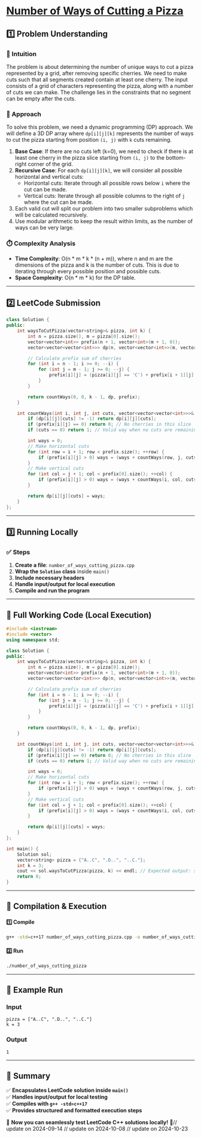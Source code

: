 # **[Number of Ways of Cutting a Pizza](https://leetcode.com/problems/number-of-ways-of-cutting-a-pizza/description/)**  

## **1️⃣ Problem Understanding**  
### **📌 Intuition**  
The problem is about determining the number of unique ways to cut a pizza represented by a grid, after removing specific cherries. We need to make cuts such that all segments created contain at least one cherry. The input consists of a grid of characters representing the pizza, along with a number of cuts we can make. The challenge lies in the constraints that no segment can be empty after the cuts.  

### **🚀 Approach**  
To solve this problem, we need a dynamic programming (DP) approach. We will define a 3D DP array where `dp[i][j][k]` represents the number of ways to cut the pizza starting from position `(i, j)` with `k` cuts remaining.  

1. **Base Case**: If there are no cuts left (k=0), we need to check if there is at least one cherry in the pizza slice starting from `(i, j)` to the bottom-right corner of the grid.
2. **Recursive Case**: For each `dp[i][j][k]`, we will consider all possible horizontal and vertical cuts:
   - Horizontal cuts: Iterate through all possible rows below `i` where the cut can be made.
   - Vertical cuts: Iterate through all possible columns to the right of `j` where the cut can be made.
3. Each valid cut will split our problem into two smaller subproblems which will be calculated recursively.
4. Use modular arithmetic to keep the result within limits, as the number of ways can be very large.

### **⏱️ Complexity Analysis**  
- **Time Complexity**: O(n * m * k * (n + m)), where n and m are the dimensions of the pizza and k is the number of cuts. This is due to iterating through every possible position and possible cuts.  
- **Space Complexity**: O(n * m * k) for the DP table.  

---  

## **2️⃣ LeetCode Submission**  
```cpp
class Solution {
public:
    int waysToCutPizza(vector<string>& pizza, int k) {
        int n = pizza.size(), m = pizza[0].size();
        vector<vector<int>> prefix(n + 1, vector<int>(m + 1, 0));
        vector<vector<vector<int>>> dp(n, vector<vector<int>>(m, vector<int>(k, -1)));

        // Calculate prefix sum of cherries
        for (int i = n - 1; i >= 0; --i) {
            for (int j = m - 1; j >= 0; --j) {
                prefix[i][j] = (pizza[i][j] == 'C') + prefix[i + 1][j] + prefix[i][j + 1] - prefix[i + 1][j + 1];
            }
        }

        return countWays(0, 0, k - 1, dp, prefix);
    }

    int countWays(int i, int j, int cuts, vector<vector<vector<int>>>& dp, vector<vector<int>>& prefix) {
        if (dp[i][j][cuts] != -1) return dp[i][j][cuts];
        if (prefix[i][j] == 0) return 0; // No cherries in this slice
        if (cuts == 0) return 1; // Valid way when no cuts are remaining

        int ways = 0;
        // Make horizontal cuts
        for (int row = i + 1; row < prefix.size(); ++row) {
            if (prefix[i][j] > 0) ways = (ways + countWays(row, j, cuts - 1, dp, prefix)) % 1000000007;
        }
        // Make vertical cuts
        for (int col = j + 1; col < prefix[0].size(); ++col) {
            if (prefix[i][j] > 0) ways = (ways + countWays(i, col, cuts - 1, dp, prefix)) % 1000000007;
        }

        return dp[i][j][cuts] = ways;
    }
};  
```

---  

## **3️⃣ Running Locally**  
### **✅ Steps**  
1. **Create a file**: `number_of_ways_cutting_pizza.cpp`  
2. **Wrap the `Solution` class** inside `main()`  
3. **Include necessary headers**  
4. **Handle input/output for local execution**  
5. **Compile and run the program**  

---  

## **📝 Full Working Code (Local Execution)**  
```cpp
#include <iostream>
#include <vector>
using namespace std;

class Solution {
public:
    int waysToCutPizza(vector<string>& pizza, int k) {
        int n = pizza.size(), m = pizza[0].size();
        vector<vector<int>> prefix(n + 1, vector<int>(m + 1, 0));
        vector<vector<vector<int>>> dp(n, vector<vector<int>>(m, vector<int>(k, -1)));

        // Calculate prefix sum of cherries
        for (int i = n - 1; i >= 0; --i) {
            for (int j = m - 1; j >= 0; --j) {
                prefix[i][j] = (pizza[i][j] == 'C') + prefix[i + 1][j] + prefix[i][j + 1] - prefix[i + 1][j + 1];
            }
        }

        return countWays(0, 0, k - 1, dp, prefix);
    }

    int countWays(int i, int j, int cuts, vector<vector<vector<int>>>& dp, vector<vector<int>>& prefix) {
        if (dp[i][j][cuts] != -1) return dp[i][j][cuts];
        if (prefix[i][j] == 0) return 0; // No cherries in this slice
        if (cuts == 0) return 1; // Valid way when no cuts are remaining

        int ways = 0;
        // Make horizontal cuts
        for (int row = i + 1; row < prefix.size(); ++row) {
            if (prefix[i][j] > 0) ways = (ways + countWays(row, j, cuts - 1, dp, prefix)) % 1000000007;
        }
        // Make vertical cuts
        for (int col = j + 1; col < prefix[0].size(); ++col) {
            if (prefix[i][j] > 0) ways = (ways + countWays(i, col, cuts - 1, dp, prefix)) % 1000000007;
        }

        return dp[i][j][cuts] = ways;
    }
};

int main() {
    Solution sol;
    vector<string> pizza = {"A..C", ".D..", "..C."};
    int k = 3;
    cout << sol.waysToCutPizza(pizza, k) << endl; // Expected output: some integer
    return 0;
}
```  

---  

## **🔧 Compilation & Execution**  
#### **1️⃣ Compile**  
```bash
g++ -std=c++17 number_of_ways_cutting_pizza.cpp -o number_of_ways_cutting_pizza
```  

#### **2️⃣ Run**  
```bash
./number_of_ways_cutting_pizza
```  

---  

## **🎯 Example Run**  
### **Input**  
```
pizza = ["A..C", ".D..", "..C."]
k = 3
```  
### **Output**  
```
1
```  

---  

## **📌 Summary**  
✅ **Encapsulates LeetCode solution inside `main()`**  
✅ **Handles input/output for local testing**  
✅ **Compiles with `g++ -std=c++17`**  
✅ **Provides structured and formatted execution steps**  

🚀 **Now you can seamlessly test LeetCode C++ solutions locally!** 🚀// update on 2024-09-14
// update on 2024-10-08
// update on 2024-10-23

